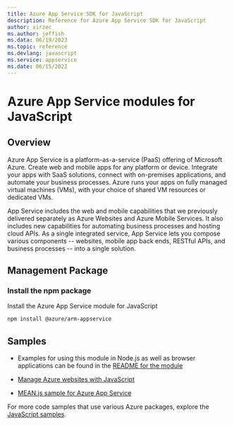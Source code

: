 ```yaml
---
title: Azure App Service SDK for JavaScript
description: Reference for Azure App Service SDK for JavaScript
author: xirzec
ms.author: jeffish
ms.data: 06/19/2023
ms.topic: reference
ms.devlang: javascript
ms.service: appservice
ms.date: 06/15/2022
---
```

# Azure App Service modules for JavaScript

## Overview

Azure App Service is a platform-as-a-service (PaaS) offering of Microsoft Azure. Create web and mobile apps for any platform or device. Integrate your apps with SaaS solutions, connect with on-premises applications, and automate your business processes. Azure runs your apps on fully managed virtual machines (VMs), with your choice of shared VM resources or dedicated VMs.

App Service includes the web and mobile capabilities that we previously delivered separately as Azure Websites and Azure Mobile Services. It also includes new capabilities for automating business processes and hosting cloud APIs. As a single integrated service, App Service lets you compose various components -- websites, mobile app back ends, RESTful APIs, and business processes -- into a single solution.

## Management Package

### Install the npm package

Install the Azure App Service module for JavaScript

```bash
npm install @azure/arm-appservice
```

## Samples

- Examples for using this module in Node.js as well as browser applications can be found in the [README for the module](https://www.npmjs.com/package/@azure/arm-appservice)

- [Manage Azure websites with JavaScript](https://azure.microsoft.com/resources/samples/app-service-web-nodejs-manage/)
- [MEAN.js sample for Azure App Service](https://azure.microsoft.com/resources/samples/meanjs/)

For more code samples that use various Azure packages, explore the [JavaScript samples](https://docs.microsoft.com/samples/browse/?languages=javascript).